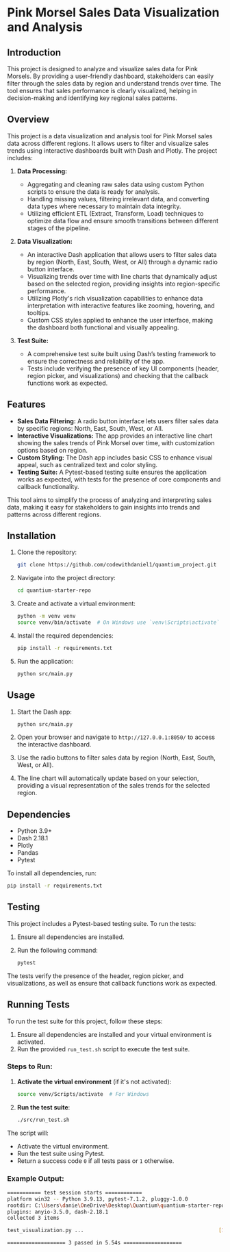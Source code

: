 # Pink Morsel Sales Data Visualization and Analysis

## Introduction

This project is designed to analyze and visualize sales data for Pink Morsels. By providing a user-friendly dashboard, stakeholders can easily filter through the sales data by region and understand trends over time. The tool ensures that sales performance is clearly visualized, helping in decision-making and identifying key regional sales patterns.

## Overview

This project is a data visualization and analysis tool for Pink Morsel sales data across different regions. It allows users to filter and visualize sales trends using interactive dashboards built with Dash and Plotly. The project includes:

1. **Data Processing:** 
   - Aggregating and cleaning raw sales data using custom Python scripts to ensure the data is ready for analysis.
   - Handling missing values, filtering irrelevant data, and converting data types where necessary to maintain data integrity.
   - Utilizing efficient ETL (Extract, Transform, Load) techniques to optimize data flow and ensure smooth transitions between different stages of the pipeline.

2. **Data Visualization:** 
   - An interactive Dash application that allows users to filter sales data by region (North, East, South, West, or All) through a dynamic radio button interface.
   - Visualizing trends over time with line charts that dynamically adjust based on the selected region, providing insights into region-specific performance.
   - Utilizing Plotly's rich visualization capabilities to enhance data interpretation with interactive features like zooming, hovering, and tooltips.
   - Custom CSS styles applied to enhance the user interface, making the dashboard both functional and visually appealing.

3. **Test Suite:**
   - A comprehensive test suite built using Dash’s testing framework to ensure the correctness and reliability of the app.
   - Tests include verifying the presence of key UI components (header, region picker, and visualizations) and checking that the callback functions work as expected.

## Features

- **Sales Data Filtering:** A radio button interface lets users filter sales data by specific regions: North, East, South, West, or All.
- **Interactive Visualizations:** The app provides an interactive line chart showing the sales trends of Pink Morsel over time, with customization options based on region.
- **Custom Styling:** The Dash app includes basic CSS to enhance visual appeal, such as centralized text and color styling.
- **Testing Suite:** A Pytest-based testing suite ensures the application works as expected, with tests for the presence of core components and callback functionality.

This tool aims to simplify the process of analyzing and interpreting sales data, making it easy for stakeholders to gain insights into trends and patterns across different regions.

## Installation

1. Clone the repository:
    ```bash
    git clone https://github.com/codewithdaniel1/quantium_project.git
    ```

2. Navigate into the project directory:
    ```bash
    cd quantium-starter-repo
    ```

3. Create and activate a virtual environment:
    ```bash
    python -m venv venv
    source venv/bin/activate  # On Windows use `venv\Scripts\activate`
    ```

4. Install the required dependencies:
    ```bash
    pip install -r requirements.txt
    ```

5. Run the application:
    ```bash
    python src/main.py
    ```


## Usage

1. Start the Dash app:
    ```bash
    python src/main.py
    ```

2. Open your browser and navigate to `http://127.0.0.1:8050/` to access the interactive dashboard.

3. Use the radio buttons to filter sales data by region (North, East, South, West, or All).

4. The line chart will automatically update based on your selection, providing a visual representation of the sales trends for the selected region.


## Dependencies

- Python 3.9+
- Dash 2.18.1
- Plotly
- Pandas
- Pytest

To install all dependencies, run:
```bash
pip install -r requirements.txt
```


## Testing

This project includes a Pytest-based testing suite. To run the tests:

1. Ensure all dependencies are installed.
2. Run the following command:

    ```bash
    pytest
    ```

The tests verify the presence of the header, region picker, and visualizations, as well as ensure that callback functions work as expected.

## Running Tests

To run the test suite for this project, follow these steps:

1. Ensure all dependencies are installed and your virtual environment is activated.
2. Run the provided `run_test.sh` script to execute the test suite.

### Steps to Run:

1. **Activate the virtual environment** (if it's not activated):
    ```bash
    source venv/Scripts/activate  # For Windows
    ```

2. **Run the test suite**:
    ```bash
    ./src/run_test.sh
    ```

The script will:
- Activate the virtual environment.
- Run the test suite using Pytest.
- Return a success code `0` if all tests pass or `1` otherwise.

### Example Output:

```bash
=========== test session starts ============
platform win32 -- Python 3.9.13, pytest-7.1.2, pluggy-1.0.0
rootdir: C:\Users\danie\OneDrive\Desktop\Quantium\quantium-starter-repo, configfile: pytest.ini
plugins: anyio-3.5.0, dash-2.18.1
collected 3 items

test_visualization.py ...                                            [100%]

=================== 3 passed in 5.54s ===================
